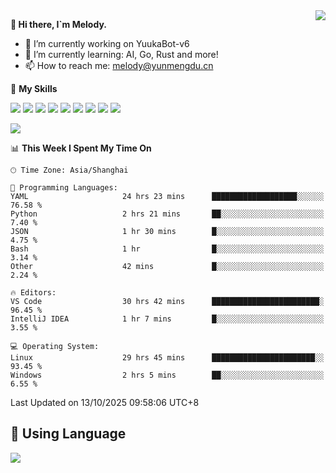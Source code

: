 <a href="#">
  <img align="right" src="https://github-readme-stats.vercel.app/api?username=melodyyuuka&count_private=true&show_icons=true" />
</a>

**👋 Hi there, I`m Melody.**

- 🔭 I’m currently working on YuukaBot-v6
- 🌱 I’m currently learning: AI, Go, Rust and more!
- 📫 How to reach me: melody@yunmengdu.cn

🌟 **My Skills** 

![](https://img.shields.io/badge/-Python-3e74a2?style=flat-square&logo=Python&logoColor=fff)
![](https://img.shields.io/badge/-Java-007396?style=flat-square&logo=OpenJDK&logoColor=fff)
![](https://img.shields.io/badge/-Node.js-339933?style=flat-square&logo=Node.js&logoColor=fff)
![](https://img.shields.io/badge/-Git-f05032?style=flat-square&logo=git&logoColor=fff)
![](https://img.shields.io/badge/-PostgreSQL-4169e1?style=flat-square&logo=PostgreSQL&logoColor=fff)
![](https://img.shields.io/badge/-Rust-000000?style=flat-square&logo=rust&logoColor=fff)
![](https://img.shields.io/badge/-VSCode-007acc?style=flat-square&logo=Visual-Studio-Code&logoColor=fff)
![](https://img.shields.io/badge/-FastAPI-009688?style=flat-square&logo=FastAPI&logoColor=fff)
![](https://img.shields.io/badge/-Linux-000000?style=flat-square&logo=Linux&logoColor=fff)


![](https://wakatime.com/badge/user/fa6dc0e2-47c5-4d2d-ae45-69fec6f2122c.svg)

<!--START_SECTION:waka-->
📊 **This Week I Spent My Time On** 

```text
🕑︎ Time Zone: Asia/Shanghai

💬 Programming Languages: 
YAML                     24 hrs 23 mins      ███████████████████░░░░░░   76.58 % 
Python                   2 hrs 21 mins       ██░░░░░░░░░░░░░░░░░░░░░░░    7.40 % 
JSON                     1 hr 30 mins        █░░░░░░░░░░░░░░░░░░░░░░░░    4.75 % 
Bash                     1 hr                █░░░░░░░░░░░░░░░░░░░░░░░░    3.14 % 
Other                    42 mins             █░░░░░░░░░░░░░░░░░░░░░░░░    2.24 % 

🔥 Editors: 
VS Code                  30 hrs 42 mins      ████████████████████████░   96.45 % 
IntelliJ IDEA            1 hr 7 mins         █░░░░░░░░░░░░░░░░░░░░░░░░    3.55 % 

💻 Operating System: 
Linux                    29 hrs 45 mins      ███████████████████████░░   93.45 % 
Windows                  2 hrs 5 mins        ██░░░░░░░░░░░░░░░░░░░░░░░    6.55 % 
```


 Last Updated on 13/10/2025 09:58:06 UTC+8
<!--END_SECTION:waka-->

## 🥰 **Using Language**

![](https://github-readme-stats.vercel.app/api/wakatime?username=MelodyYuyuko&layout=compact&hide_border=true)
